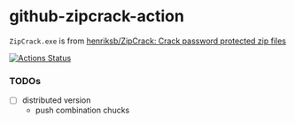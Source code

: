 github-zipcrack-action
======================
`ZipCrack.exe` is from [henriksb/ZipCrack: Crack password protected zip files](https://github.com/henriksb/ZipCrack)

[![Actions Status](https://github.com/dirkarnez/github-zipcrack-action/workflows/zipcrack-actions-workflow/badge.svg)](https://github.com/dirkarnez/github-zipcrack-action/actions)

### TODOs
- [ ] distributed version
  - push combination chucks
